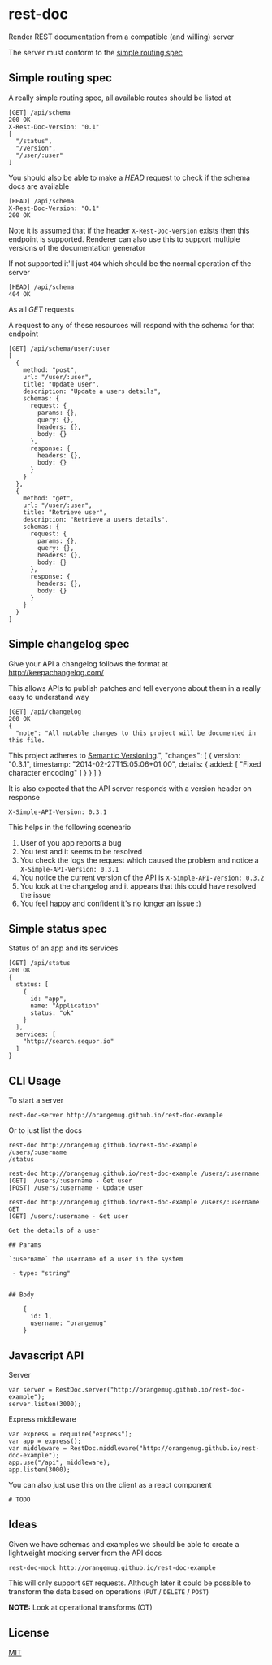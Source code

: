 # rest-doc
Render REST documentation from a compatible (and willing) server


The server must conform to the [simple routing spec](#simple-routing-spec)


## Simple routing spec
A really simple routing spec, all available routes should be listed at

    [GET] /api/schema
    200 OK
    X-Rest-Doc-Version: "0.1"
    [
      "/status",
      "/version",
      "/user/:user"
    ]

You should also be able to make a _HEAD_ request to check if the schema docs are available

    [HEAD] /api/schema
    X-Rest-Doc-Version: "0.1"
    200 OK

Note it is assumed that if the header `X-Rest-Doc-Version` exists then this endpoint is supported. Renderer can also use this to support multiple versions of the documentation generator

If not supported it'll just `404` which should be the normal operation of the server

    [HEAD] /api/schema
    404 OK

As all _GET_ requests

A request to any of these resources will respond with the schema for that endpoint

    [GET] /api/schema/user/:user
    [
      {
        method: "post",
        url: "/user/:user",
        title: "Update user",
        description: "Update a users details",
        schemas: {
          request: {
            params: {},
            query: {},
            headers: {},
            body: {}
          },
          response: {
            headers: {},
            body: {}
          }
        }
      },
      {
        method: "get",
        url: "/user/:user",
        title: "Retrieve user",
        description: "Retrieve a users details",
        schemas: {
          request: {
            params: {},
            query: {},
            headers: {},
            body: {}
          },
          response: {
            headers: {},
            body: {}
          }
        }
      }
    ]


## Simple changelog spec
Give your API a changelog follows the format at <http://keepachangelog.com/>

This allows APIs to publish patches and tell everyone about them in a really easy to understand way

    [GET] /api/changelog
    200 OK
    {
      "note": "All notable changes to this project will be documented in this file.
This project adheres to [Semantic Versioning](http://semver.org/).",
      "changes": [
        {
          version: "0.3.1",
          timestamp: "2014-02-27T15:05:06+01:00",
          details: {
            added: [
              "Fixed character encoding"
            ]
          }
        }
      ]
    }

It is also expected that the API server responds with a version header on response

    X-Simple-API-Version: 0.3.1

This helps in the following sceneario

 1. User of you app reports a bug
 2. You test and it seems to be resolved
 3. You check the logs the request which caused the problem and notice a `X-Simple-API-Version: 0.3.1`
 4. You notice the current version of the API is `X-Simple-API-Version: 0.3.2`
 5. You look at the changelog and it appears that this could have resolved the issue
 6. You feel happy and confident it's no longer an issue :)


## Simple status spec
Status of an app and its services

    [GET] /api/status
    200 OK
    {
      status: [
        {
          id: "app",
          name: "Application"
          status: "ok"
        } 
      ],
      services: [
        "http://search.sequor.io"
      ]
    }


## CLI Usage
To start a server

    rest-doc-server http://orangemug.github.io/rest-doc-example

Or to just list the docs

    rest-doc http://orangemug.github.io/rest-doc-example
    /users/:username
    /status

    rest-doc http://orangemug.github.io/rest-doc-example /users/:username
    [GET]  /users/:username - Get user
    [POST] /users/:username - Update user

    rest-doc http://orangemug.github.io/rest-doc-example /users/:username GET
    [GET] /users/:username - Get user

    Get the details of a user

    ## Params

    `:username` the username of a user in the system

     - type: "string"
        

    ## Body
    
        {
          id: 1,
          username: "orangemug"
        }
      
      


## Javascript API
Server

    var server = RestDoc.server("http://orangemug.github.io/rest-doc-example");
    server.listen(3000);

Express middleware

    var express = requuire("express");
    var app = express();
    var middleware = RestDoc.middleware("http://orangemug.github.io/rest-doc-example");
    app.use("/api", middleware);
    app.listen(3000);

You can also just use this on the client as a react component

    # TODO



## Ideas
Given we have schemas and examples we should be able to create a lightweight mocking server from the API docs

    rest-doc-mock http://orangemug.github.io/rest-doc-example

This will only support `GET` requests. Although later it could be possible to transform the data based on operations (`PUT` / `DELETE` / `POST`)

**NOTE:** Look at operational transforms (OT)







    

## License
[MIT](LICENSE)
